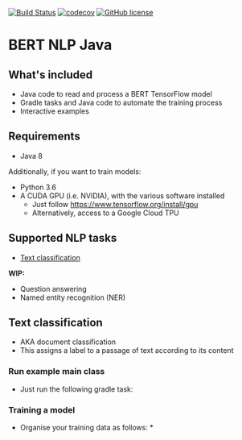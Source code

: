 [![Build Status](https://travis-ci.com/wilmol/bert-nlp-java.svg?branch=master)](https://travis-ci.com/wilmol/bert-nlp-java)
[![codecov](https://codecov.io/gh/wilmol/bert-nlp-java/branch/master/graph/badge.svg)](https://codecov.io/gh/wilmol/bert-nlp-java)
[![GitHub license](https://img.shields.io/github/license/wilmol/bert-nlp-java.svg)](https://github.com/wilmol/bert-nlp-java/blob/master/LICENSE)

# BERT NLP Java

## What's included
* Java code to read and process a BERT TensorFlow model
* Gradle tasks and Java code to automate the training process
* Interactive examples

## Requirements
* Java 8

Additionally, if you want to train models:
* Python 3.6
* A CUDA GPU (i.e. NVIDIA), with the various software installed
  * Just follow https://www.tensorflow.org/install/gpu
  * Alternatively, access to a Google Cloud TPU 

## Supported NLP tasks
* [Text classification](#text-classification)

**WIP:**
* Question answering
* Named entity recognition (NER)

## Text classification
* AKA document classification
* This assigns a label to a passage of text according to its content

### Run example main class
* Just run the following gradle task:

### Training a model
* Organise your training data as follows:
  * 